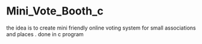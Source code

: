 # Mini_Vote_Booth_c
the idea is to create mini friendly online voting system for small associations and places . done in c program
